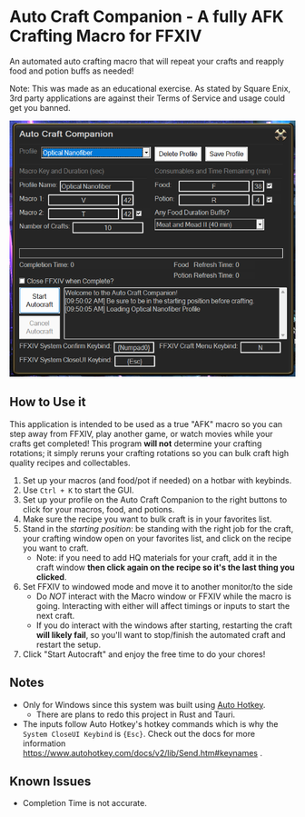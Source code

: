 # Auto Craft Companion - A fully AFK Crafting Macro for FFXIV

An automated auto crafting macro that will repeat your crafts and reapply food and potion buffs as needed!

Note: This was made as an educational exercise. As stated by Square Enix, 3rd party applications are against their Terms of Service and usage could get you banned.  

![Preview](https://github.com/CommanderTrip/ffxiv-autocraftcompanion/blob/main/bin/assets/example.png)

## How to Use it

This application is intended to be used as a true "AFK" macro so you can step away from FFXIV, play another game, or watch movies while your crafts get completed! This program **will not** determine your crafting rotations; it simply reruns your crafting rotations so you can bulk craft high quality recipes and collectables.

1. Set up your macros (and food/pot if needed) on a hotbar with keybinds.
2. Use `Ctrl + K` to start the GUI.
3. Set up your profile on the Auto Craft Companion to the right buttons to click for your macros, food, and potions.
4. Make sure the recipe you want to bulk craft is in your favorites list.
5. Stand in the *starting position*: be standing with the right job for the craft, your crafting window open on your favorites list, and click on the recipe you want to craft.
   - Note: if you need to add HQ materials for your craft, add it in the craft window **then click again on the recipe so it's the last thing you clicked**.
6. Set FFXIV to windowed mode and move it to another monitor/to the side
   - Do _NOT_ interact with the Macro window or FFXIV while the macro is going. Interacting with either will affect timings or inputs to start the next craft.
   - If you do interact with the windows after starting, restarting the craft **will likely fail**, so you'll want to stop/finish the automated craft and restart the setup.
7. Click "Start Autocraft" and enjoy the free time to do your chores!

## Notes

- Only for Windows since this system was built using [Auto Hotkey](https://www.autohotkey.com/docs/v2/).
  - There are plans to redo this project in Rust and Tauri.
- The inputs follow Auto Hotkey's hotkey commands which is why the `System CloseUI Keybind` is `{Esc}`. Check out the docs for more information https://www.autohotkey.com/docs/v2/lib/Send.htm#keynames .

## Known Issues

- Completion Time is not accurate.
